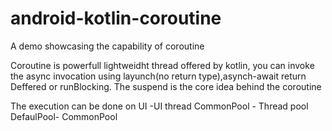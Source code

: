 # android-kotlin-coroutine
A demo showcasing the capability of coroutine

Coroutine is powerfull lightweidht thread offered by kotlin, you can invoke the async invocation using layunch(no return type),asynch-await return Deffered<T> or runBlocking. The suspend is the core idea behind the coroutine

The execution can be done on UI -UI thread CommonPool - Thread pool DefaulPool- CommonPool 
